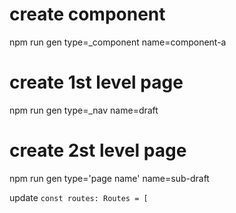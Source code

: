 # create component
npm run gen type=_component name=component-a

# create 1st level page
npm run gen type=_nav name=draft

# create 2st level page
npm run gen type='page name' name=sub-draft

update 
`const routes: Routes = [`

